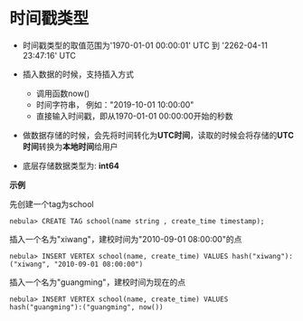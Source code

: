 # 时间戳类型
- 时间戳类型的取值范围为'1970-01-01 00:00:01' UTC 到 '2262-04-11 23:47:16' UTC

- 插入数据的时候，支持插入方式
    - 调用函数now()
    - 时间字符串， 例如："2019-10-01 10:00:00"
    - 直接输入时间戳，即从1970-01-01 00:00:00开始的秒数

- 做数据存储的时候，会先将时间转化为**UTC时间**，读取的时候会将存储的**UTC时间**转换为**本地时间**给用户

- 底层存储数据类型为: **int64**

**示例**

先创建一个tag为school

```
nebula> CREATE TAG school(name string , create_time timestamp);
```

插入一个名为"xiwang"，建校时间为"2010-09-01 08:00:00"的点

```
nebula> INSERT VERTEX school(name, create_time) VALUES hash("xiwang"):("xiwang", "2010-09-01 08:00:00")
```

插入一个名为"guangming"，建校时间为现在的点

```
nebula> INSERT VERTEX school(name, create_time) VALUES hash("guangming"):("guangming", now())
```
